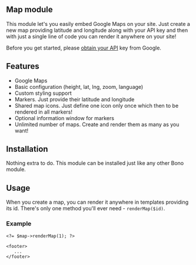 
## Map module

This module let's you easily embed Google Maps on your site. Just create a new map providing latitude and longitude along with your API key and then with just a single line of code you can render it anywhere on your site!

Before you get started, please [obtain your API](https://developers.google.com/maps/documentation/javascript/get-api-key) key from Google.

## Features

- Google Maps
- Basic configuration (height, lat, lng, zoom, language)
- Custom styling support
- Markers. Just provide their latitude and longitude
- Shared map icons. Just define one icon only once which then to be rendered in all markers!
- Optional information window for markers
- Unlimited number of maps. Create and render them as many as you want!

## Installation

Nothing extra to do. This module can be installed just like any other Bono module.

## Usage

When you create a map, you can render it anywhere in templates providing its id. There's only one method you'll ever need - `renderMap($id)`.

### Example

    <?= $map->renderMap(1); ?>
    
    <footer>
       ...
    </footer>
